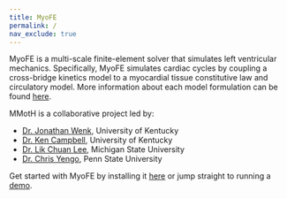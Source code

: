 ```yaml
---
title: MyoFE
permalink: /
nav_exclude: true
---
```

<!--
<h1><span style="color: #7358ee">M</span><span style="font-weight:normal">ultiscale </span><span style="color: #7358ee">M</span><span style="font-weight:normal">odel </span><span style="color: #7358ee">o</span><span style="font-weight:normal">f </span><span style="color: #7358ee">t</span><span style="font-weight:normal">he </span><span style="color: #7358ee">H</span><span style="font-weight:normal">eart: </span><span style="color: #7358ee">Vent</span><span style="font-weight:normal">ricle Simulations </span></h1>
-->

MyoFE is a multi-scale finite-element solver that simulates left ventricular mechanics. Specifically, MyoFE simulates cardiac cycles by coupling a cross-bridge kinetics model to a myocardial tissue constitutive law and circulatory model. More information about each model formulation can be found [here](./pages/model_formulations/).  

MMotH is a collaborative project led by:  
* [Dr. Jonathan Wenk](https://www.engr.uky.edu/directory/wenk-jonathan), University of Kentucky
* [Dr. Ken Campbell](https://sites.google.com/g.uky.edu/campbellmusclelab), University of Kentucky
* [Dr. Lik Chuan Lee](https://researchgroups.msu.edu/compbiomech/), Michigan State University
* [Dr. Chris Yengo](https://sites.psu.edu/yengolab1/), Penn State University

Get started with MyoFE by installing it [here](./pages/getting_started/installation/installation.md) or jump straight to running a [demo](./pages/getting_started/running_a_simulation/running_demo.md).
